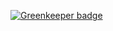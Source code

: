 

[![Greenkeeper badge](https://badges.greenkeeper.io/HollyPony/apostrophe-demo.svg)](https://greenkeeper.io/)